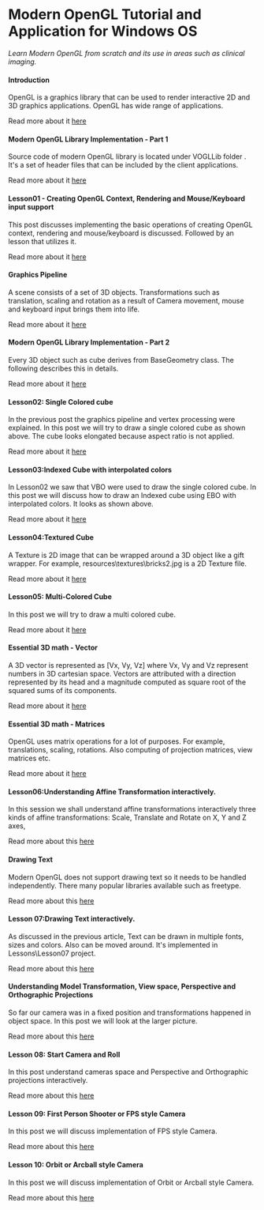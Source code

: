 # Modern OpenGL Tutorial and Application for Windows OS #

*Learn Modern OpenGL from scratch and its use in areas such as clinical imaging.*

#### Introduction ####

OpenGL is a graphics library  that can be used to render interactive 2D and 3D graphics applications.
OpenGL has wide range of applications.

Read more about it [here](https://modernopengl-vedavyasarao.blogspot.com/2022/06/introduction.html)

#### Modern OpenGL Library Implementation - Part 1  ####

Source code of modern OpenGL library is located under VOGLLib folder . It's a set of header files that can be included by the client applications. 

Read more about it [here](https://modernopengl-vedavyasarao.blogspot.com/2022/07/modern-opengl-library-implementation-1.html)

#### Lesson01 - Creating OpenGL Context, Rendering and Mouse/Keyboard input support ####

This post discusses  implementing the basic operations of creating OpenGL context, rendering and mouse/keyboard is discussed. Followed by an lesson that utilizes it.

Read more about it [here](https://modernopengl-vedavyasarao.blogspot.com/2022/07/example01-creating-opengl-context.html)

#### Graphics Pipeline ####

A scene consists of  a set of  3D objects. Transformations such as translation, scaling and rotation as a result of Camera movement, mouse and keyboard input brings them into life. 

Read more about it [here](https://modernopengl-vedavyasarao.blogspot.com/2022/07/lesson02-graphics-pipeline-vao-vbo.html)

#### Modern OpenGL Library Implementation - Part 2 ####

Every 3D object such as cube derives from BaseGeometry class. The following describes this in details.

Read more about it [here](https://modernopengl-vedavyasarao.blogspot.com/2022/07/modern-opengl-library-implementation.html)

#### Lesson02: Single Colored cube ####

In the previous post the graphics pipeline and vertex processing were explained. In this post we will try to draw a single colored cube as shown above. The cube looks elongated because aspect ratio is not applied.

Read more about it [here](https://modernopengl-vedavyasarao.blogspot.com/2022/07/lesson02-single-colored-cube.html)

#### Lesson03:Indexed Cube with interpolated colors ####

In Lesson02 we saw that VBO were used to draw the single colored cube. In this post we  will discuss how to draw an Indexed cube using EBO with interpolated colors. It looks as shown above.

Read more about it [here](https://modernopengl-vedavyasarao.blogspot.com/2022/07/lesson03indexed-cube-with-interpolated.html)

#### Lesson04:Textured Cube ####

A Texture is 2D image that can be wrapped around a 3D object like a gift wrapper. For example, resources\textures\bricks2.jpg is a 2D Texture file. 

Read more about it [here](https://modernopengl-vedavyasarao.blogspot.com/2022/07/lesson04textured-cube.html)

#### Lesson05: Multi-Colored Cube ####

In this post we will try to draw a multi colored cube.

Read more about it [here](https://modernopengl-vedavyasarao.blogspot.com/2022/07/lesson05colored-cube.html)

#### Essential 3D math - Vector ####

A 3D vector is represented as [Vx, Vy,  Vz] where  Vx, Vy and Vz represent numbers in 3D cartesian space. Vectors are attributed with a direction represented by its head  and a magnitude computed as square root of the squared sums of its components.

Read more about it [here](https://modernopengl-vedavyasarao.blogspot.com/2022/06/essential-3d-math.html)

#### Essential 3D math - Matrices ####

OpenGL uses matrix operations for a lot of purposes. For example, translations, scaling, rotations. Also computing of projection matrices, view matrices etc.

Read more about it [here](https://modernopengl-vedavyasarao.blogspot.com/2022/07/matrices.html)

#### Lesson06:Understanding Affine Transformation interactively. ####

In this session we shall understand affine transformations interactively three kinds of affine transformations: Scale, Translate and Rotate on X, Y and  Z axes,

Read more about this [here](https://modernopengl-vedavyasarao.blogspot.com/2022/07/lesson06understanding-affine.html)

#### Drawing Text ####

Modern OpenGL does not support drawing text so it needs to be handled independently. There many popular libraries available such as freetype.

Read more about this [here](https://modernopengl-vedavyasarao.blogspot.com/2022/07/drawing-text.html)

#### Lesson 07:Drawing Text interactively. ####

As discussed in the  previous article, Text can be drawn in multiple fonts, sizes and colors. Also can be moved around. It's implemented in Lessons\Lesson07 project.

Read more about this [here](https://modernopengl-vedavyasarao.blogspot.com/2022/08/lesson-07drawing-text-interactively.html)

#### Understanding Model Transformation, View space, Perspective and Orthographic Projections ####

So far our camera was in a fixed position and transformations happened in object space.  In this post we will  look at the larger picture.

Read more about this [here](https://modernopengl-vedavyasarao.blogspot.com/2022/07/projection.html)

#### Lesson 08: Start Camera and Roll ####

In this post understand cameras space and Perspective and Orthographic  projections interactively.

Read more about this [here](https://modernopengl-vedavyasarao.blogspot.com/2022/08/lesson-07-start-camera-and-roll.html)

#### Lesson 09: First Person Shooter or FPS style Camera ####

In this post we will discuss implementation of FPS style Camera.

Read more about this [here](https://modernopengl-vedavyasarao.blogspot.com/2022/08/lesson-09-multiple-objects.html)

#### Lesson 10: Orbit or Arcball style Camera ####

In this post we will discuss implementation of Orbit or Arcball style Camera.

Read more about this [here](https://modernopengl-vedavyasarao.blogspot.com/2022/08/lesson-10-orbit-or-arc-ball-style-camera.html)

